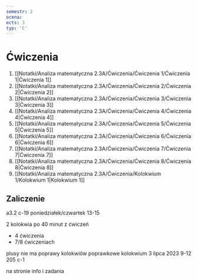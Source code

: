 ```yaml
---
semestr: 2
ocena: 
ects: 3
typ: 'C'
---
```


# Ćwiczenia
1. [[Notatki/Analiza matematyczna 2.3A/Ćwiczenia/Ćwiczenia 1/Ćwiczenia 1|Ćwiczenia 1]]
2. [[Notatki/Analiza matematyczna 2.3A/Ćwiczenia/Ćwiczenia 2/Ćwiczenia 2|Ćwiczenia 2]]
3. [[Notatki/Analiza matematyczna 2.3A/Ćwiczenia/Ćwiczenia 3/Ćwiczenia 3|Ćwiczenia 3]]
4. [[Notatki/Analiza matematyczna 2.3A/Ćwiczenia/Ćwiczenia 4/Ćwiczenia 4|Ćwiczenia 4]]
5. [[Notatki/Analiza matematyczna 2.3A/Ćwiczenia/Ćwiczenia 5/Ćwiczenia 5|Ćwiczenia 5]]
6. [[Notatki/Analiza matematyczna 2.3A/Ćwiczenia/Ćwiczenia 6/Ćwiczenia 6|Ćwiczenia 6]]
7. [[Notatki/Analiza matematyczna 2.3A/Ćwiczenia/Ćwiczenia 7/Ćwiczenia 7|Ćwiczenia 7]]
8. [[Notatki/Analiza matematyczna 2.3A/Ćwiczenia/Ćwiczenia 8/Ćwiczenia 8|Ćwiczenia 8]]
9. [[Notatki/Analiza matematyczna 2.3A/Ćwiczenia/Kolokwium 1/Kolokwium 1|Kolokwium 1]]

## Zaliczenie

a3.2 c-19
poniedziałek/czwartek 13-15

2 kolokwia po 40 minut z ćwiczeń
- 4 ćwiczenia
- 7/8 ćwiczeniach

plusy
nie ma poprawy kolokwiów
poprawkowe kolokwium 3 lipca 2023 9-12 205 c-1

na stronie info i zadania